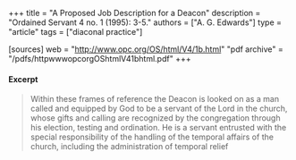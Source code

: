 +++
title = "A Proposed Job Description for a Deacon"
description = "Ordained Servant 4 no. 1 (1995): 3-5."
authors = ["A. G. Edwards"]
type = "article"
tags = ["diaconal practice"]

[sources]
web = "http://www.opc.org/OS/html/V4/1b.html"
"pdf archive" = "/pdfs/httpwwwopcorgOShtmlV41bhtml.pdf"
+++

#### Excerpt

> Within these frames of reference the Deacon is looked on as a man called and equipped by God to be a servant of the Lord in the church, whose gifts and calling are recognized by the congregation through his election, testing and ordination. He is a servant entrusted with the special responsibility of the handling of the temporal affairs of the church, including the administration of temporal relief